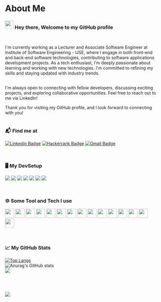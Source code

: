 # About Me

### <img src="https://media.giphy.com/media/w1OBpBd7kJqHrJnJ13/giphy.gif" height="28px"> Hey there, Welcome to my GitHub profile 

<br>

I'm currently working as a Lecturer and Associate Software Engineer at Institute of Software Engineering - IJSE, where I engage in both front-end and back-end software technologies, contributing to software applications development projects. As a tech enthusiast, I'm deeply passionate about learning and working with new technologies. I'm committed to refining my skills and staying updated with industry trends. <br/><br/>

I'm always open to connecting with fellow developers, discussing exciting projects, and exploring collaborative opportunities. Feel free to reach out to me via LinkedIn!

Thank you for visiting my GitHub profile, and I look forward to connecting with you! <br><br>

### 📬 Find me at
[![Linkedin Badge](https://img.shields.io/badge/-LinkedIn-blue?style=flat-square&logo=Linkedin&logoColor=white&link=https://https://www.linkedin.com/in/pebhashi-tharushika/)](https://www.linkedin.com/in/pebhashi-tharushika/)
[![Hackerrank Badge](https://img.shields.io/badge/-Hackerrank-2EC866?style=flat-square&logo=HackerRank&logoColor=white&link=https://www.hackerrank.com/pebhashitharush1?hr_r=1)](https://www.hackerrank.com/pebhashitharush1?hr_r=1)
[![Gmail Badge](https://img.shields.io/badge/-Gmail-d14836?style=flat-square&logo=Gmail&logoColor=white&link=mailto:pebhashitharushika@gmail.com)](mailto:pebhashitharushika@gmail.com)

<br>

  
### 🖥️ My DevSetup
<img src="https://img.shields.io/badge/Intellij IDEA-555555.svg?&style=flat-square&logo=intellijidea&logoColor=#000000"> <img src="https://img.shields.io/badge/VS Code-555555?style=flat-square&logo=visual-studio-code&logoColor=007ACC"> <img src="https://img.shields.io/badge/Ubuntu-555555.svg?&style=flat-square&logo=ubuntu&logoColor=#E95420"> <img src="https://img.shields.io/badge/Windows-555555.svg?&style=flat-square&logo=windows&logoColor=0078D6">  <img src="https://img.shields.io/badge/Chrome-555555.svg?&style=flat-square&logo=google-chrome&logoColor=FABC0C"> <img src="https://img.shields.io/badge/Firefox Browser-555555.svg?&style=flat-square&logo=firefoxbrowser&logoColor=#FF7139"> <img src="https://img.shields.io/badge/Terminal-555555.svg?&style=flat-square&logo=powershell&logoColor=white"> 

<br>

### ⚙️ Some Tool and Tech I use
<code><img height="30" src="https://cdn.worldvectorlogo.com/logos/html-1.svg"></code>
<code><img height="30" src="https://cdn.worldvectorlogo.com/logos/css-3.svg"></code>
<code><img height="30" src="https://cdn.worldvectorlogo.com/logos/logo-javascript.svg"></code>
<code><img height="30" src="https://cdn.worldvectorlogo.com/logos/sass-1.svg"></code>
<code><img height="30" src="https://avatars3.githubusercontent.com/u/9950313?s=200&v=4"></code>
<code><img height="30" src="https://avatars1.githubusercontent.com/u/2918581?s=200&v=4"></code>
<code><img height="30" width="30" src="https://cdn.worldvectorlogo.com/logos/npm.svg"></code>
<code><img height="30" src="https://cdn.worldvectorlogo.com/logos/java-4.svg"></code>
<code><img height="30" src="https://cdn.worldvectorlogo.com/logos/git-icon.svg"></code>
<code><img height="30" src="https://cdn.worldvectorlogo.com/logos/mysql-logo.svg"></code>
<code><img height="30" src="https://cdn.worldvectorlogo.com/logos/mongodb-icon-1-1.svg"></code>
<code><img height="30" src="https://cdn.worldvectorlogo.com/logos/postman.svg"></code>
<code><img height="30" src="https://cdn.worldvectorlogo.com/logos/angular-icon-1.svg"></code>
<code><img height="30" src="https://cdn.worldvectorlogo.com/logos/spring-3.svg"></code>
<code><img height="30" src="https://cdn.worldvectorlogo.com/logos/typescript.svg"></code>


<br>

### 📈 My GitHub Stats

[![Top Langs](https://github-readme-stats.vercel.app/api/top-langs/?username=Pebhashi-Tharushika&theme=dark&layout=compact)](https://github.com/anuraghazra/github-readme-stats)<br>
![Anurag's GitHub stats](https://github-readme-stats.vercel.app/api?username=Pebhashi-Tharushika&show_icons=true&theme=dark)<br>
![](https://github-readme-streak-stats.herokuapp.com/?user=Pebhashi-Tharushika&theme=dark&hide_border=false)

<br><br>

[![](https://visitcount.itsvg.in/api?id=Pebhashi-Tharushika&label=Profile%20Views&color=12&icon=5&pretty=true)](https://visitcount.itsvg.in)

